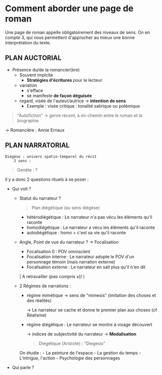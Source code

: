 # Comment aborder une page de roman

Une page de roman appelle obligatoirement des niveaux de sens. On en compte 3, qui nous permettent d'approcher au mieux une bonne interprétation du texte.

## PLAN AUCTORIAL

- Présence du/de la romancier(ère)
    - Souvent implcite
        - **Stratégies d'écritures** pour le lecteur
    - variation
        - s'efface
        - se manifeste **de façon déguisée**
    - regard, visée de l'auteur/autrice -> **intention de sens**
        - Exemple : visée critique : tonalité satirique ou polémique


> "Autofiction" -> genre récent, à mi-chemin entre le roman et la biographie


-> Romancière : Annie Ernaux

## PLAN NARRATORIAL


    Diégèse : univers spatio-temporel du récit
        2 sens : 

> Genête : ?

Il y a donc 2 questions rituels à se poser :

- Qui voit ?
    - Statut du narrateur ?
        > Plan diégétique (au sens diégèse)
        - hétérodiégétique : Le narrateur n'a pas vécu les éléments qu'il raconte
        - homodiégétique : Le narrateur a vécu les éléments qu'il raconte
        - autodiégétique : homo + c'est sa vie qu'il raconte

    - Angle, Point de vue du narrateur ? -> Focalisation
        - Focalisation 0 : POV omniscient
        - Focalisation interne : Le narrateur adopte le POV d'un personnage témoin (mais narration externe)
        - Focalisation externe : Le narrateur en sait plus qu'il n'en dit

        | A retravailler *(pas compris x))* )


    - 2 Régimes de narrations :
        - régime mimétique -> sens de "mimesis" (imitation des choses et des réalités)
            
            -> Le narrateur se cache et donne le premier plan aux choses (cf Réalisme)

        - régime diégétique : Le narrateur se montre à visage découvert

            -> indices de subjectivité du narrateur -> **Modalisation**

            > Diégétique (Aristote) : "Diegesis"

        
        On étudie :
            - La peinture de l'espace
            - La gestion du temps
            - L'intrigue, l'action
            - Psychologie des personnages
- Qui parle ?